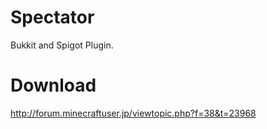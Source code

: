 Spectator
=========
Bukkit and Spigot Plugin.

Download
=========
http://forum.minecraftuser.jp/viewtopic.php?f=38&t=23968
